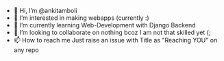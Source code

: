 - 👋 Hi, I’m @ankitamboli
- 👀 I’m interested in making webapps (currently :)
- 🌱 I’m currently learning Web-Development with Django Backend
- 💞️ I’m looking to collaborate on nothing bcoz I am not that skilled yet (;
- 📫 How to reach me Just raise an issue with Title as "Reaching YOU" on any repo 

<!---
ankitamboli/ankitamboli is a ✨ special ✨ repository because its `README.md` (this file) appears on your GitHub profile.
You can click the Preview link to take a look at your changes.
--->
